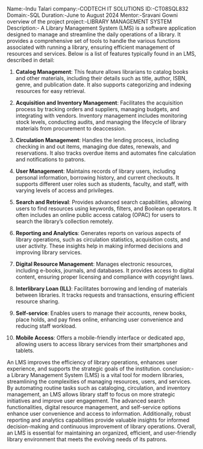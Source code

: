 Name:-Indu Talari
company:-CODTECH IT SOLUTIONS
ID:-CT08SQL832
Domain:-SQL
Duration:-June to August 2024
Mentor:-Sravani Gowni
overview of the project
project:-LIBRARY MANAGEMENT SYSTEM
Description:-
A Library Management System (LMS) is a software application designed to manage and streamline the daily operations of a library. It provides a comprehensive set of tools to handle the various functions associated with running a library, ensuring efficient management of resources and services. Below is a list of features typically found in an LMS, described in detail:

1. **Catalog Management**: This feature allows librarians to catalog books and other materials, including their details such as title, author, ISBN, genre, and publication date. It also supports categorizing and indexing resources for easy retrieval.

2. **Acquisition and Inventory Management**: Facilitates the acquisition process by tracking orders and suppliers, managing budgets, and integrating with vendors. Inventory management includes monitoring stock levels, conducting audits, and managing the lifecycle of library materials from procurement to deaccession.

3. **Circulation Management**: Handles the lending process, including checking in and out items, managing due dates, renewals, and reservations. It also tracks overdue items and automates fine calculation and notifications to patrons.

4. **User Management**: Maintains records of library users, including personal information, borrowing history, and current checkouts. It supports different user roles such as students, faculty, and staff, with varying levels of access and privileges.

5. **Search and Retrieval**: Provides advanced search capabilities, allowing users to find resources using keywords, filters, and Boolean operators. It often includes an online public access catalog (OPAC) for users to search the library’s collection remotely.

6. **Reporting and Analytics**: Generates reports on various aspects of library operations, such as circulation statistics, acquisition costs, and user activity. These insights help in making informed decisions and improving library services.

7. **Digital Resource Management**: Manages electronic resources, including e-books, journals, and databases. It provides access to digital content, ensuring proper licensing and compliance with copyright laws.

8. **Interlibrary Loan (ILL)**: Facilitates borrowing and lending of materials between libraries. It tracks requests and transactions, ensuring efficient resource sharing.

9. **Self-service**: Enables users to manage their accounts, renew books, place holds, and pay fines online, enhancing user convenience and reducing staff workload.

10. **Mobile Access**: Offers a mobile-friendly interface or dedicated app, allowing users to access library services from their smartphones and tablets.

An LMS improves the efficiency of library operations, enhances user experience, and supports the strategic goals of the institution.
conclusion:-
 a Library Management System (LMS) is a vital tool for modern libraries, streamlining the complexities of managing resources, users, and services. By automating routine tasks such as cataloging, circulation, and inventory management, an LMS allows library staff to focus on more strategic initiatives and improve user engagement. The advanced search functionalities, digital resource management, and self-service options enhance user convenience and access to information. Additionally, robust reporting and analytics capabilities provide valuable insights for informed decision-making and continuous improvement of library operations. Overall, an LMS is essential for maintaining an organized, efficient, and user-friendly library environment that meets the evolving needs of its patrons.
